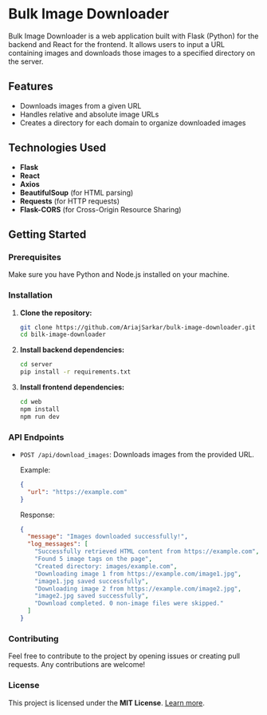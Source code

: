 # Bulk Image Downloader

Bulk Image Downloader is a web application built with Flask (Python) for the backend and React for the frontend. It allows users to input a URL containing images and downloads those images to a specified directory on the server.

## Features

- Downloads images from a given URL
- Handles relative and absolute image URLs
- Creates a directory for each domain to organize downloaded images

## Technologies Used

- **Flask**
- **React**
- **Axios**
- **BeautifulSoup** (for HTML parsing)
- **Requests** (for HTTP requests)
- **Flask-CORS** (for Cross-Origin Resource Sharing)

## Getting Started

### Prerequisites

Make sure you have Python and Node.js installed on your machine.

### Installation

1. **Clone the repository:**

    ```bash
    git clone https://github.com/AriajSarkar/bulk-image-downloader.git
    cd bilk-image-downloader
    ```

2. **Install backend dependencies:**

    ```bash
    cd server
    pip install -r requirements.txt
    ```

3. **Install frontend dependencies:**

    ```bash
    cd web
    npm install
    npm run dev
    ```

### API Endpoints

- `POST /api/download_images`: Downloads images from the provided URL.

    Example:

    ```json
    {
      "url": "https://example.com"
    }
    ```

    Response:

    ```json
    {
      "message": "Images downloaded successfully!",
      "log_messages": [
        "Successfully retrieved HTML content from https://example.com",
        "Found 5 image tags on the page",
        "Created directory: images/example.com",
        "Downloading image 1 from https://example.com/image1.jpg",
        "image1.jpg saved successfully",
        "Downloading image 2 from https://example.com/image2.jpg",
        "image2.jpg saved successfully",
        "Download completed. 0 non-image files were skipped."
      ]
    }
    ```

### Contributing

Feel free to contribute to the project by opening issues or creating pull requests. Any contributions are welcome!

### License

This project is licensed under the **MIT License**. [Learn more](LICENSE).
